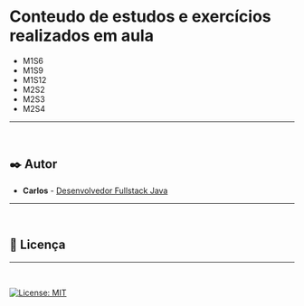 

# Conteudo de estudos e exercícios realizados em aula

* M1S6
* M1S9
* M1S12
* M2S2
* M2S3
* M2S4




<hr>




&nbsp;

## ✒️ Autor 

* **Carlos** -  [Desenvolvedor Fullstack Java ](https://www.linkedin.com/in/carlos-vico/)

<hr>


&nbsp;
## 📄 Licença
<hr>

&nbsp;

[![License: MIT](https://img.shields.io/badge/License-MIT-yellow.svg)](https://opensource.org/licenses/MIT)




